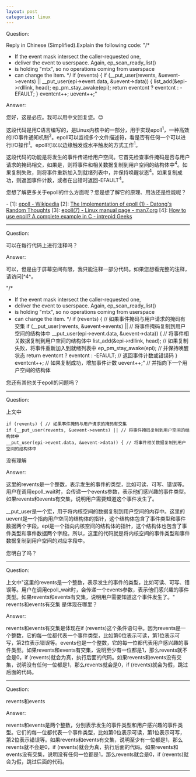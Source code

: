 ```yaml
---
layout: post
categories: linux
---
```

Question:

Reply in Chinese (Simplified).Explain the following code:
"/*
 * If the event mask intersect the caller-requested one,
 * deliver the event to userspace. Again, ep_scan_ready_list()
 * is holding "mtx", so no operations coming from userspace
 * can change the item.
 */
if (revents) {
    if (__put_user(revents, &uevent->events) ||
        __put_user(epi->event.data, &uevent->data)) {
        list_add(&epi->rdllink, head);
        ep_pm_stay_awake(epi);
        return eventcnt ? eventcnt : -EFAULT;
    }
    eventcnt++;
    uevent++;"

Answer:

您好，这是必应。我可以用中文回复您。😊

这段代码是用C语言编写的，是Linux内核中的一部分，用于实现epoll<sup>1</sup>，一种高效的I/O事件通知机制<sup>2</sup>。epoll可以监视多个文件描述符，看是否有任何一个可以进行I/O操作<sup>1</sup>。epoll可以以边缘触发或水平触发的方式工作<sup>1</sup>。

这段代码的功能是将发生的事件传递给用户空间。它首先检查事件掩码是否与用户请求的掩码相交，如果是，则将事件和相关数据复制到用户空间的结构体中<sup>4</sup>。如果复制失败，则将事件重新加入到就绪列表中，并保持唤醒状态<sup>4</sup>。如果复制成功，则返回事件计数，或者在出错时返回-EFAULT<sup>4</sup>。

您想了解更多关于epoll的什么方面呢？您是想了解它的原理、用法还是性能呢？

\-
\[1]: [epoll - Wikipedia](https://en.wikipedia.org/wiki/Epoll)
\[2]: [The Implementation of epoll (1) - Datong's Random Thoughts](https://idndx.com/the-implementation-of-epoll-1/)
\[3]: [epoll(7) - Linux manual page - man7.org](https://man7.org/linux/man-pages/man7/epoll.7.html)
\[4]: [How to use epoll? A complete example in C - intrepid Geeks](https://intrepidgeeks.com/tutorial/how-to-use-epoll-a-complete-example-in-c)

<hr/>

Question:

可以在每行代码上进行注释吗？

Answer:

可以，但是由于屏幕空间有限，我只能注释一部分代码。如果您想看完整的注释，请访问[^4^。

"/*
 * If the event mask intersect the caller-requested one,
 * deliver the event to userspace. Again, ep_scan_ready_list()
 * is holding "mtx", so no operations coming from userspace
 * can change the item.
 */
if (revents) { // 如果事件掩码与用户请求的掩码有交集
    if (__put_user(revents, &uevent->events) || // 将事件掩码复制到用户空间的结构体中
        __put_user(epi->event.data, &uevent->data)) { // 将事件相关数据复制到用户空间的结构体中
        list_add(&epi->rdllink, head); // 如果复制失败，将事件重新加入到就绪列表中
        ep_pm_stay_awake(epi); // 并保持唤醒状态
        return eventcnt ? eventcnt : -EFAULT; // 返回事件计数或错误码
    }
    eventcnt++; // 如果复制成功，增加事件计数
    uevent++;" // 并指向下一个用户空间的结构体

您还有其他关于epoll的问题吗？


<hr/>

Question:

上文中
```
if (revents) { // 如果事件掩码与用户请求的掩码有交集
if (__put_user(revents, &uevent->events) || // 将事件掩码复制到用户空间的结构体中
__put_user(epi->event.data, &uevent->data)) { // 将事件相关数据复制到用户空间的结构体中
```
没有理解

Answer:

这里的revents是一个整数，表示发生的事件的类型，比如可读、可写、错误等。用户在调用epoll_wait时，会传递一个events参数，表示他们感兴趣的事件类型。如果revents和events有交集，说明用户需要知道这个事件发生了。

__put_user是一个宏，用于将内核空间的数据复制到用户空间的内存中。这里的uevent是一个指向用户空间的结构体的指针，这个结构体包含了事件类型和事件数据两个字段。epi是一个指向内核空间的结构体的指针，这个结构体也包含了事件类型和事件数据两个字段。所以，这里的代码就是将内核空间的事件类型和事件数据复制到用户空间的对应字段中。

您明白了吗？

<hr/>

Question:

上文中"这里的revents是一个整数，表示发生的事件的类型，比如可读、可写、错误等。用户在调用epoll_wait时，会传递一个events参数，表示他们感兴趣的事件类型。如果revents和events有交集，说明用户需要知道这个事件发生了。"  revents和events有交集 是体现在哪里？

Answer:

revents和events有交集是体现在if (revents)这个条件语句中。因为revents是一个整数，它的每一位都代表一个事件类型，比如第0位表示可读，第1位表示可写，第2位表示错误等。events也是一个整数，它的每一位都代表用户感兴趣的事件类型。如果revents和events有交集，说明至少有一位都是1，那么revents就不会是0，if (revents)就会为真，执行后面的代码。如果revents和events没有交集，说明没有任何一位都是1，那么revents就会是0，if (revents)就会为假，跳过后面的代码。


<hr/>

Question:

revents和events

Answer:

revents和events是两个整数，分别表示发生的事件类型和用户感兴趣的事件类型。它们的每一位都代表一个事件类型，比如第0位表示可读，第1位表示可写，第2位表示错误等。如果revents和events有交集，说明至少有一位都是1，那么revents就不会是0，if (revents)就会为真，执行后面的代码。如果revents和events没有交集，说明没有任何一位都是1，那么revents就会是0，if (revents)就会为假，跳过后面的代码。


<hr/>

